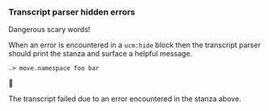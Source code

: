 
### Transcript parser hidden errors

Dangerous scary words!

When an error is encountered in a `ucm:hide` block
then the transcript parser should print the stanza
and surface a helpful message.

```ucm
.> move.namespace foo bar
```


🛑

The transcript failed due to an error encountered in the stanza above.
